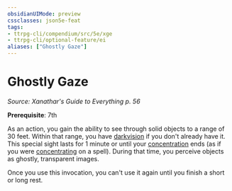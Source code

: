```yaml
---
obsidianUIMode: preview
cssclasses: json5e-feat
tags:
- ttrpg-cli/compendium/src/5e/xge
- ttrpg-cli/optional-feature/ei
aliases: ["Ghostly Gaze"]
---
```

# Ghostly Gaze
*Source: Xanathar's Guide to Everything p. 56*  

**Prerequisite**: 7th

As an action, you gain the ability to see through solid objects to a range of 30 feet. Within that range, you have [darkvision](3-Mechanics/CLI/rules/senses.md#Darkvision) if you don't already have it. This special sight lasts for 1 minute or until your [concentration](3-Mechanics/CLI/rules/conditions.md#Concentration) ends (as if you were [concentrating](3-Mechanics/CLI/rules/conditions.md#Concentration) on a spell). During that time, you perceive objects as ghostly, transparent images.

Once you use this invocation, you can't use it again until you finish a short or long rest.
